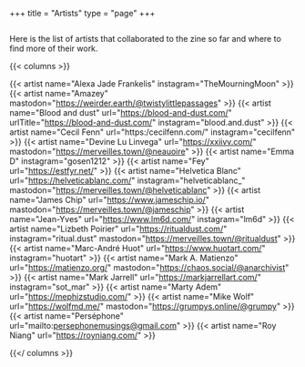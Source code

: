 +++
title = "Artists"
type = "page"
+++

<div class="small-separator medium-padding-top">
  <img src="/img/small-separator.png" alt="" />
</div>
<p>
  Here is the list of artists that collaborated to the zine so far and where to find more of their work.
</p>

{{< columns >}}

{{< artist name="Alexa Jade Frankelis" instagram="TheMourningMoon" >}}
{{< artist name="Amazey" mastodon="https://weirder.earth/@twistylittlepassages" >}}
{{< artist name="Blood and dust" url="https://blood-and-dust.com/" urlTitle="https://blood-and-dust.com/" instagram="blood.and.dust" >}}
{{< artist name="Cecil Fenn" url="https:/cecilfenn.com/" instagram="cecilfenn" >}}
{{< artist name="Devine Lu Linvega" url="https://xxiivv.com/" mastodon="https://merveilles.town/@neauoire" >}}
{{< artist name="Emma D" instagram="gosen1212" >}}
{{< artist name="Fey" url="https://estfyr.net/" >}}
{{< artist name="Helvetica Blanc" url="https://helveticablanc.com/" instagram="helveticablanc_" mastodon="https://merveilles.town/@helveticablanc" >}}
{{< artist name="James Chip" url="https://www.jameschip.io/" mastodon="https://merveilles.town/@jameschip" >}}
{{< artist name="Jean-Yves" url="https://www.lm6d.com/" instagram="lm6d" >}}
{{< artist name="Lizbeth Poirier" url="https://ritualdust.com/" instagram="ritual.dust" mastodon="https://merveilles.town/@ritualdust" >}}
{{< artist name="Marc-André Huot" url="https://www.huotart.com/" instagram="huotart" >}}
{{< artist name="Mark A. Matienzo" url="https://matienzo.org/" mastodon="https://chaos.social/@anarchivist" >}}
{{< artist name="Mark Jarrell" url="https://markjarrellart.com/" instagram="sot_mar" >}}
{{< artist name="Marty Adem" url="https://mephizstudio.com/" >}}
{{< artist name="Mike Wolf" url="https://wolfmd.me/" mastodon="https://grumpys.online/@grumpy" >}}
{{< artist name="Perséphone" url="mailto:persephonemusings@gmail.com" >}}
{{< artist name="Roy Niang" url="https://royniang.com/" >}}

{{</ columns >}}
